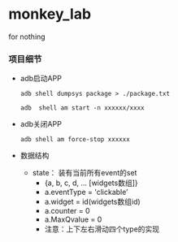 # monkey_lab
for nothing

### 项目细节

- adb启动APP

  `adb shell dumpsys package > ./package.txt `

  `adb  shell am start -n xxxxxx/xxxx`

- adb关闭APP

  `adb shell am force-stop xxxxxx`

- 数据结构

  - state： 装有当前所有event的set
    - {a, b, c, d, ... [widgets数组]}
    - a.eventType = 'clickable’
    - a.widget = id(widgets数组id)
    - a.counter = 0
    - a.MaxQvalue = 0
    - 注意：上下左右滑动四个type的实现

    

  

  